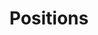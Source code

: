 ---
draft: false
id: positions
title: Positions
description: "At Pestilli Lab, we are committed to pushing the boundaries of Neuroscience. Our team is a dynamic blend of seasoned experts and enthusiastic young talents, all united by our passion for discovery. We believe in fostering an inclusive, collaborative environment where every idea is valued"

sections:
- phd_student
- post_doc

phd_student:
    enable: true
    partial: single_text
    title: PhD Student Position - Fall 2024 Intake
    subtitle: Join our dedicated team as a PhD student and embark on a journey of exploration, innovation, and groundbreaking research.
    content: |
         Interested candidates should send their CV and cover letter to Dr. Pestilli (pestilli[at]utexas[dot]edu) and Dr. Mackenzie (annie[dot]mackenzie[at]utexas[dot]edu)

post_doc:
    enable: true
    partial: single_text
    title: Post Doc
    subtitle: Join Our Innovative Project at UT Austin!
    content: |
        We’re seeking an enthusiastic postdoc or data scientist to join the Pestilli Lab at UT Austin for a project focused on developing an International Data Governance Framework (IDGF) for brain & health data, in collaboration with BRIDGE. The role involves interacting with diverse datasets, implementing data workflows, and leading scientific publications. <a href='{{ "/static/files/post_doc_bridge.pdf" | relURL }}'>Learn more</a>.
        
        Please visit the BRIDGE  website at <a href='https://bridge.incf.org'>bridge.incf.org</a> to learn more about the project.

        To apply, please send an email to  Dr. Pestilli (pestilli[at]utexas[dot]edu) and Dr. Mackenzie (annie[dot]mackenzie[at]utexas[dot]edu), using the subject line "International Data Governance Framework (IDGF)". Include a cover letter expressing your interest in the project, your CV, and a research statement.
---
